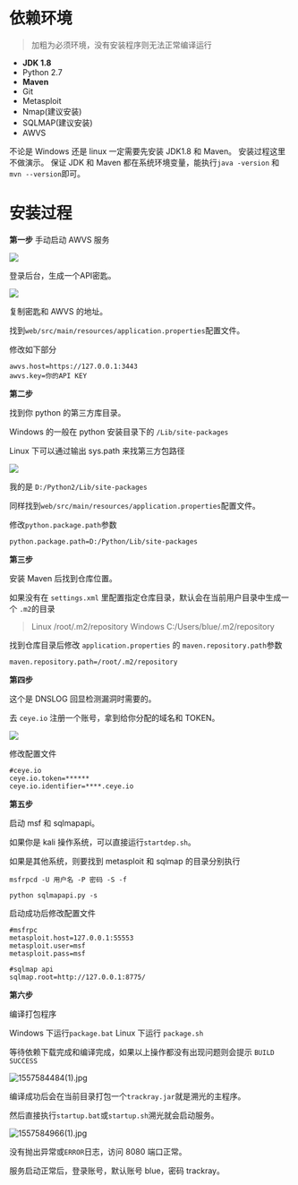 # 依赖环境
> 加粗为必须环境，没有安装程序则无法正常编译运行

- **JDK 1.8** 
- Python 2.7 
- **Maven**
- Git
- Metasploit
- Nmap(建议安装)
- SQLMAP(建议安装)
- AWVS

不论是 Windows 还是 linux 一定需要先安装 JDK1.8 和 Maven。
安装过程这里不做演示。
保证 JDK 和 Maven 都在系统环境变量，能执行`java -version` 和 `mvn --version`即可。

# 安装过程

**第一步**
手动启动 AWVS 服务

![][1]

登录后台，生成一个API密匙。

![][2]

复制密匙和 AWVS 的地址。 

找到`web/src/main/resources/application.properties`配置文件。

修改如下部分

```
awvs.host=https://127.0.0.1:3443
awvs.key=你的API KEY
```

**第二步**

找到你 python 的第三方库目录。

Windows 的一般在 python 安装目录下的 `/Lib/site-packages`

Linux 下可以通过输出 sys.path 来找第三方包路径

![][3]

我的是 `D:/Python2/Lib/site-packages`

同样找到`web/src/main/resources/application.properties`配置文件。

修改`python.package.path`参数
```
python.package.path=D:/Python/Lib/site-packages
```

**第三步**

安装 Maven 后找到仓库位置。

如果没有在 `settings.xml` 里配置指定仓库目录，默认会在当前用户目录中生成一个 `.m2`的目录

> Linux     /root/.m2/repository
> Windows   C:/Users/blue/.m2/repository

找到仓库目录后修改 `application.properties` 的 `maven.repository.path`参数

```
maven.repository.path=/root/.m2/repository
```


**第四步**

这个是 DNSLOG 回显检测漏洞时需要的。

去 `ceye.io` 注册一个账号，拿到给你分配的域名和 TOKEN。

![][4]

修改配置文件

```
#ceye.io
ceye.io.token=******
ceye.io.identifier=****.ceye.io
```


**第五步**

启动 msf 和 sqlmapapi。

如果你是 kali 操作系统，可以直接运行`startdep.sh`。

如果是其他系统，则要找到 metasploit 和 sqlmap 的目录分别执行

```
msfrpcd -U 用户名 -P 密码 -S -f
```
```
python sqlmapapi.py -s 
```

启动成功后修改配置文件

```
#msfrpc
metasploit.host=127.0.0.1:55553
metasploit.user=msf
metasploit.pass=msf
```

```
#sqlmap api
sqlmap.root=http://127.0.0.1:8775/
```

**第六步**

编译打包程序

Windows 下运行`package.bat`
Linux 下运行 `package.sh`

等待依赖下载完成和编译完成，如果以上操作都没有出现问题则会提示 `BUILD SUCCESS`

![1557584484(1).jpg][5]

编译成功后会在当前目录打包一个`trackray.jar`就是溯光的主程序。

然后直接执行`startup.bat`或`startup.sh`溯光就会启动服务。

![1557584966(1).jpg][6]

没有抛出异常或`ERROR`日志，访问 8080 端口正常。

服务启动正常后，登录账号，默认账号 blue，密码 trackray。



  [1]: http://blueblog.test.upcdn.net/usr/uploads/2019/05/143460336.png
  [2]: http://blueblog.test.upcdn.net/usr/uploads/2019/05/703035688.png
  [3]: http://blueblog.test.upcdn.net/usr/uploads/2019/05/447148357.png
  [4]: http://blueblog.test.upcdn.net/usr/uploads/2019/05/3530661395.png
  [5]: http://blueblog.test.upcdn.net/usr/uploads/2019/05/3731947807.jpg
  [6]: http://blueblog.test.upcdn.net/usr/uploads/2019/05/558596656.jpg